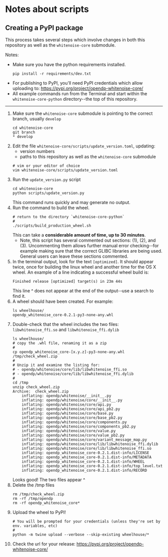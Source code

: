 # Notes about scripts

## Creating a PyPI package

This process takes several steps which involve changes in both this repository as well as the `whitenoise-core` submodule. 

Notes:
  - Make sure you have the python requirements installed.
      ``` 
      pip install -r requirements/dev.txt
      ```
  - For publishing to PyPI, you'll need PyPI credentials which allow uploading to: https://pypi.org/project/opendp-whitenoise-core/
  - All example commands run from the Terminal and start within the `whitenoise-core-python` directory--the top of this repository.

---

1. Make sure the `whitenoise-core` submodule is pointing to the correct branch, usually `develop`
    ```
    cd whitenoise-core
    git branch
    * develop
    ```
1. Edit the file `whitenoise-core/scripts/update_version.toml`, updating:
    - version numbers
    - paths to this repository as well as the `whitenoise-core` submodule
    ```
    # vim or your editor of choice
    vim whitenoise-core/scripts/update_version.toml
    ```
1. Run the `update_version.py` script
    ```
    cd whitenoise-core
    python scripts/update_version.py 
    ```
    This command runs quickly and may generate no output.
1. Run the command to build the wheel. 
    ```
    # return to the directory `whitenoise-core-python`
    #
    ./scripts/build_production_wheel.sh
    ```
    This can take a **considerable amount of time, up to 30 minutes**.
    - Note, this script has several commented out sections: (1), (2), and (3). Uncommenting them allows further manual error checking--for example making sure that the correct GLIBC libraries are being used. General users can leave these sections commented.
1. In the terminal output, look for the text `[optimized]`. It should appear twice, once for building the linux wheel and another time for the OS X wheel. An example of a line indicating a successful wheel build is:
    ```
    Finished release [optimized] target(s) in 23m 44s
    ```
    This line ^ does not appear at the end of the output--use a search to find it.
1. A wheel should have been created. For example:
    ```
    ls wheelhouse/
    opendp_whitenoise_core-0.2.1-py3-none-any.whl
    ```
1. Double-check that the wheel includes the two files: `libwhitenoise_ffi.so` and `libwhitenoise_ffi.dylib`
    ```
    ls wheelhouse/
    # copy the .whl file, renaming it as a zip
    #
    cp opendp_whitenoise_core-[x.y.z]-py3-none-any.whl /tmp/check_wheel.zip
    #
    # Unzip it and examine the listing for:
    # - opendp/whitenoise/core/lib/libwhitenoise_ffi.so
    # - opendp/whitenoise/core/lib/libwhitenoise_ffi.dylib
    #
    cd /tmp
    unzip check_wheel.zip
    Archive:  check_wheel.zip
        inflating: opendp/whitenoise/__init__.py  
        inflating: opendp/whitenoise/core/__init__.py  
        inflating: opendp/whitenoise/core/api.py  
        inflating: opendp/whitenoise/core/api_pb2.py  
        inflating: opendp/whitenoise/core/base.py  
        inflating: opendp/whitenoise/core/base_pb2.py  
        inflating: opendp/whitenoise/core/components.py  
        inflating: opendp/whitenoise/core/components_pb2.py  
        inflating: opendp/whitenoise/core/value.py  
        inflating: opendp/whitenoise/core/value_pb2.py  
        inflating: opendp/whitenoise/core/variant_message_map.py  
        inflating: opendp/whitenoise/core/lib/libwhitenoise_ffi.dylib  
        inflating: opendp/whitenoise/core/lib/libwhitenoise_ffi.so  
        inflating: opendp_whitenoise_core-0.2.1.dist-info/LICENSE  
        inflating: opendp_whitenoise_core-0.2.1.dist-info/METADATA  
        inflating: opendp_whitenoise_core-0.2.1.dist-info/WHEEL  
        inflating: opendp_whitenoise_core-0.2.1.dist-info/top_level.txt  
        inflating: opendp_whitenoise_core-0.2.1.dist-info/RECORD 
    ```
    Looks good! The two files appear ^
1. Delete the /tmp files
    ```
    rm /tmp/check_wheel.zip
    rm -rf /tmp/opendp
    rm -rf opendp_whitenoise_core*
    ```
1. Upload the wheel to PyPI!
    ```
    # You will be prompted for your credentials (unless they're set by env. variables, etc)
    #
    python -m twine upload --verbose --skip-existing wheelhouse/*
    ```
1. Check the url for your release: https://pypi.org/project/opendp-whitenoise-core/
